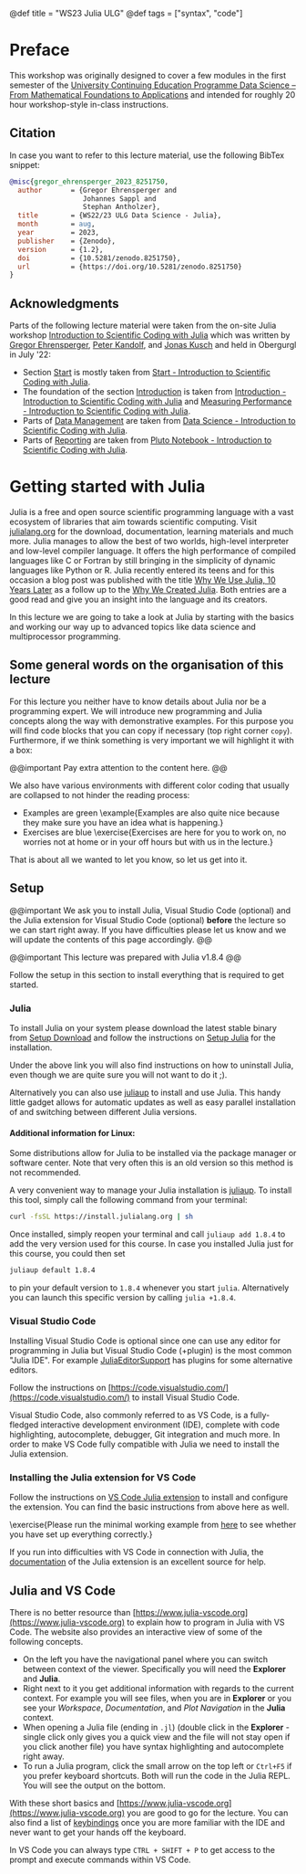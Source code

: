 @def title = "WS23 Julia ULG"
@def tags = ["syntax", "code"]

# Preface

This workshop was originally designed to cover a few modules in the first semester of the [University Continuing Education Programme Data Science – From Mathematical Foundations to Applications](https://www.uibk.ac.at/mathematik/studium/masterstudium-ulg-data-science/) and intended for roughly 20 hour workshop-style in-class instructions. 

## Citation
In case you want to refer to this lecture material, use the following BibTex snippet:
```bibtex
@misc{gregor_ehrensperger_2023_8251750,
  author       = {Gregor Ehrensperger and
                  Johannes Sappl and
                  Stephan Antholzer},
  title        = {WS22/23 ULG Data Science - Julia},
  month        = aug,
  year         = 2023,
  publisher    = {Zenodo},
  version      = {1.2},
  doi          = {10.5281/zenodo.8251750},
  url          = {https://doi.org/10.5281/zenodo.8251750}
}
```

## Acknowledgments

Parts of the following lecture material were taken from the on-site Julia workshop [Introduction to Scientific Coding with Julia](https://noxthot.github.io/ss22_julia_workshop/) which was written by [Gregor Ehrensperger](https://ehrensperger.dev/), [Peter Kandolf](https://lfuonline.uibk.ac.at/public/people.vcard?id=59131), and [Jonas Kusch](https://lfuonline.uibk.ac.at/public/people.vcard?id=415344) and held in Obergurgl in July '22:

- Section [Start](.) is mostly taken from [Start - Introduction to Scientific Coding with Julia](https://noxthot.github.io/ss22_julia_workshop/).
- The foundation of the section [Introduction](pages/introduction) is taken from [Introduction - Introduction to Scientific Coding with Julia](https://noxthot.github.io/ss22_julia_workshop/pages/introduction/) and [Measuring Performance - Introduction to Scientific Coding with Julia](https://noxthot.github.io/ss22_julia_workshop/pages/hpc/performance/).
- Parts of [Data Management](pages/data_management) are taken from [Data Science - Introduction to Scientific Coding with Julia](https://noxthot.github.io/ss22_julia_workshop/pages/datascience/).
- Parts of [Reporting](pages/reporting) are taken from [Pluto Notebook - Introduction to Scientific Coding with Julia](https://noxthot.github.io/ss22_julia_workshop/pages/introduction/pluto/).

# Getting started with Julia

Julia is a free and open source scientific programming language with a vast ecosystem of libraries that aim towards scientific computing. Visit [julialang.org](https://julialang.org) for the download, documentation, learning materials and much more. Julia manages to allow the best of two worlds, high-level interpreter and low-level compiler language. It offers the high performance of compiled languages like C or Fortran by still bringing in the simplicity of dynamic languages like Python or R. Julia recently entered its teens and for this occasion a blog post was published with the title [Why We Use Julia, 10 Years Later](https://julialang.org/blog/2022/02/10years/) as a follow up to the [Why We Created Julia](https://julialang.org/blog/2012/02/why-we-created-julia/). Both entries are a good read and give you an insight into the language and its creators.

In this lecture we are going to take a look at Julia by starting with the basics and working our way up to advanced topics like data science and multiprocessor programming.

## Some general words on the organisation of this lecture

For this lecture you neither have to know details about Julia nor be a programming expert. We will introduce new programming and Julia concepts along the way with demonstrative examples. For this purpose you will find code blocks that you can copy if necessary (top right corner `copy`). Furthermore, if we think something is very important we will highlight it with a box:

@@important
Pay extra attention to the content here.
@@

We also have various environments with different color coding that usually are collapsed to not hinder the reading process:

- Examples are green
  \example{Examples are also quite nice because they make sure you have an idea what is happening.}
- Exercises are blue
  \exercise{Exercises are here for you to work on, no worries not at home or in your off hours but with us in the lecture.}

That is about all we wanted to let you know, so let us get into it.

## Setup

@@important
We ask you to install Julia, Visual Studio Code (optional) and the Julia extension for Visual Studio Code (optional) **before** the lecture so we can start right away. If you have difficulties please let us know and we will update the contents of this page accordingly.
@@

@@important
This lecture was prepared with Julia v1.8.4
@@

Follow the setup in this section to install everything that is required to get started.

### Julia

To install Julia on your system please download the latest stable binary from [Setup Download](https://julialang.org/downloads/) and follow the instructions on [Setup Julia](https://julialang.org/downloads/platform/) for the installation.

Under the above link you will also find instructions on how to uninstall Julia, even though we are quite sure you will not want to do it ;).

Alternatively you can also use [juliaup](https://github.com/JuliaLang/juliaup) to install and use Julia. This handy little gadget allows for automatic updates as well as easy parallel installation of and switching between different Julia versions.

#### Additional information for Linux:

Some distributions allow for Julia to be installed via the package manager or software center. Note that very often this is an old version so this method is not recommended.

A very convenient way to manage your Julia installation is [juliaup](https://github.com/JuliaLang/juliaup). To install this tool, simply call the following command from your terminal:
```bash
curl -fsSL https://install.julialang.org | sh
```

Once installed, simply reopen your terminal and call `juliaup add 1.8.4` to add the very version used for this course. In case you installed Julia just for this course, you could then set
```bash
juliaup default 1.8.4
```
to pin your default version to `1.8.4` whenever you start `julia`. Alternatively you can launch this specific version by calling `julia +1.8.4`.


### Visual Studio Code

Installing Visual Studio Code is optional since one can use any editor for programming in Julia but Visual Studio Code (+plugin) is
the most common "Julia IDE".
For example [JuliaEditorSupport](https://github.com/JuliaEditorSupport) has plugins for some alternative editors.

Follow the instructions on [https://code.visualstudio.com/](https://code.visualstudio.com/) to install Visual Studio Code.

Visual Studio Code, also commonly referred to as VS Code, is a fully-fledged interactive development environment (IDE), complete with code highlighting, autocomplete, debugger, Git integration and much more. In order to make VS Code fully compatible with Julia we need to install the Julia extension.

### Installing the Julia extension for VS Code

Follow the instructions on [VS Code Julia extension](https://www.julia-vscode.org/docs/dev/gettingstarted/#Installing-the-Julia-extension) to install and configure the extension. You can find the basic instructions from above here as well.

\exercise{Please run the minimal working example from [here](https://www.julia-vscode.org/docs/dev/gettingstarted/#Creating-Your-First-Julia-Hello-World-program) to see whether you have set up everything correctly.}

If you run into difficulties with VS Code in connection with Julia, the [documentation](https://www.julia-vscode.org/docs/dev/) of the Julia extension is an excellent source for help.

## Julia and VS Code

There is no better resource than [https://www.julia-vscode.org](https://www.julia-vscode.org) to explain how to program in Julia with VS Code. The website also provides an interactive view of some of the following concepts.

- On the left you have the navigational panel where you can switch between context of the viewer. Specifically you will need the **Explorer** and **Julia**.
- Right next to it you get additional information with regards to the current context. For example you will see files, when you are in **Explorer** or you see your _Workspace_, _Documentation_, and _Plot Navigation_ in the **Julia** context.
- When opening a Julia file (ending in `.jl`) (double click in the **Explorer** - single click only gives you a quick view and the file will not stay open if you click another file) you have syntax highlighting and autocomplete right away.
- To run a Julia program, click the small arrow on the top left or `Ctrl+F5` if you prefer keyboard shortcuts. Both will run the code in the Julia REPL. You will see the output on the bottom.

With these short basics and [https://www.julia-vscode.org](https://www.julia-vscode.org) you are good to go for the lecture. You can also find a list of [keybindings](https://www.julia-vscode.org/docs/dev/userguide/keybindings/) once you are more familiar with the IDE and never want to get your hands off the keyboard.

In VS Code you can always type `CTRL + SHIFT + P` to get access to the prompt and execute commands within VS Code.
